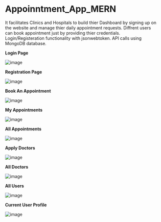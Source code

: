 # Appoinntment_App_MERN
It facilitates Clinics and Hospitals to build thier Dashboard by signing up on the website and manage thier daily appointment requests. 
Diffrent users can book appointment just by providing thier credentials.
Login/Registeration functionality with jsonwebtoken.
API calls using MongoDB database.

 **Login Page**

![image](https://github.com/abdul7to7/Appoinntment_App_MERN/assets/92265851/190b05ab-0479-437c-ba33-c021f087b2da)

 **Registration Page**

![image](https://github.com/abdul7to7/Appoinntment_App_MERN/assets/92265851/f8dbf981-ef48-46d1-8878-d026f6876c9c)

 **Book An Appointment**

![image](https://github.com/abdul7to7/Appoinntment_App_MERN/assets/92265851/e37a1edf-3f81-429e-a77e-4555885733e1)

 **My Appointments**

![image](https://github.com/abdul7to7/Appoinntment_App_MERN/assets/92265851/0908719a-3cac-45a0-a3b4-c27f54178188)

 **All Appointments**

![image](https://github.com/abdul7to7/Appoinntment_App_MERN/assets/92265851/b94bc499-bfac-49b4-b8da-c4515862e3f5)

 **Apply Doctors**

![image](https://github.com/abdul7to7/Appoinntment_App_MERN/assets/92265851/d6eed4e6-778d-4e09-8048-78236b8b78e2)

 **All Doctors**

![image](https://github.com/abdul7to7/Appoinntment_App_MERN/assets/92265851/d013064d-d8c4-4fae-8394-bf7dcbe5757f)

 **All Users**

![image](https://github.com/abdul7to7/Appoinntment_App_MERN/assets/92265851/e6b013a7-3270-49eb-954d-7fa649eb15d0)

 **Current User Profile**

![image](https://github.com/abdul7to7/Appoinntment_App_MERN/assets/92265851/a7150e7f-3ca3-4fa1-8fae-01b13568d1d0)

